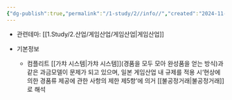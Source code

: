 ```yaml
---
{"dg-publish":true,"permalink":"/1-study/2//info//","created":"2024-11-20T21:02:27.785+09:00","updated":"2025-06-03T20:07:20.004+09:00"}
---
```


- 관련테마: [[1.Study/2.산업/게임산업/게임산업\|게임산업]]

- 기본정보
	- 컴플리트 [[가챠 시스템\|가챠 시스템]](경품을 모두 모아 완성품을 얻는 방식)과 같은 과금모델이 문제가 되고 있으며, 일본 게임산업 내 규제를 적용 시‘현상에 의한 경품류 제공에 관한 사항의 제한 제5항’에 의거 [[불공정거래\|불공정거래]]로 해석